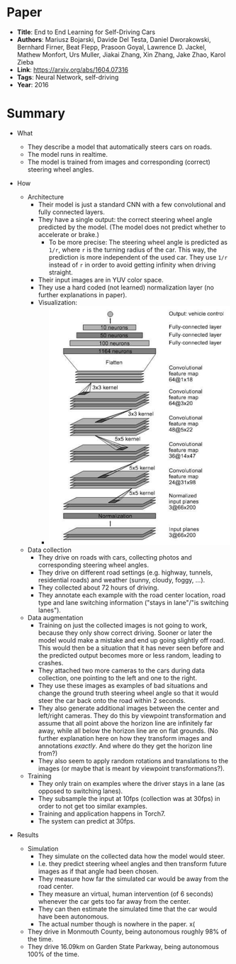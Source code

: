 # Paper

* **Title**: End to End Learning for Self-Driving Cars
* **Authors**: Mariusz Bojarski, Davide Del Testa, Daniel Dworakowski, Bernhard Firner, Beat Flepp, Prasoon Goyal, Lawrence D. Jackel, Mathew Monfort, Urs Muller, Jiakai Zhang, Xin Zhang, Jake Zhao, Karol Zieba
* **Link**: https://arxiv.org/abs/1604.07316
* **Tags**: Neural Network, self-driving
* **Year**: 2016

# Summary

* What
  * They describe a model that automatically steers cars on roads.
  * The model runs in realtime.
  * The model is trained from images and corresponding (correct) steering wheel angles.

* How
  * Architecture
    * Their model is just a standard CNN with a few convolutional and fully connected layers.
    * They have a single output: the correct steering wheel angle predicted by the model.
      (The model does not predict whether to accelerate or brake.)
      * To be more precise: The steering wheel angle is predicted as `1/r`, where `r` is the turning radius of the car.
        This way, the prediction is more independent of the used car.
        They use `1/r` instead of `r` in order to avoid getting infinity when driving straight.
    * Their input images are in YUV color space.
    * They use a hard coded (not learned) normalization layer (no further explanations in paper).
    * Visualization:
      * ![Architecture](images/End_to_End_Learning_for_Self-Driving_Cars/architecture.jpg?raw=true "Architecture")
  * Data collection
    * They drive on roads with cars, collecting photos and corresponding steering wheel angles.
    * They drive on different road settings (e.g. highway, tunnels, residential roads) and weather (sunny, cloudy, foggy, ...).
    * They collected about 72 hours of driving.
    * They annotate each example with the road center location, road type and lane switching information ("stays in lane"/"is switching lanes").
  * Data augmentation
    * Training on just the collected images is not going to work, because they only show correct driving.
      Sooner or later the model would make a mistake and end up going slightly off road.
      This would then be a situation that it has never seen before and the predicted output becomes more or less random, leading to crashes.
    * They attached two more cameras to the cars during data collection, one pointing to the left and one to the right.
    * They use these images as examples of bad situations and change the ground truth steering wheel angle
      so that it would steer the car back onto the road within 2 seconds.
    * They also generate additional images between the center and left/right cameras.
      They do this by viewpoint transformation and assume that all point above the horizon line are infinitely far away,
      while all below the horizon line are on flat grounds.
      (No further explanation here on how they transform images and annotations *exactly*. And where do they get the horizon line from?)
    * They also seem to apply random rotations and translations to the images (or maybe that is meant by viewpoint transformations?).
  * Training
    * They only train on examples where the driver stays in a lane (as opposed to switching lanes).
    * They subsample the input at 10fps (collection was at 30fps) in order to not get too similar examples.
    * Training and application happens in Torch7.
    * The system can predict at 30fps.

* Results
  * Simulation
    * They simulate on the collected data how the model would steer.
    * I.e. they predict steering wheel angles and then transform future images as if that angle had been chosen.
    * They measure how far the simulated car would be away from the road center.
    * They measure an virtual, human intervention (of 6 seconds) whenever the car gets too far away from the center.
    * They can then estimate the simulated time that the car would have been autonomous.
    * The actual number though is nowhere in the paper. x(
  * They drive in Monmouth County, being autonomous roughly 98% of the time.
  * They drive 16.09km on Garden State Parkway, being autonomous 100% of the time.

